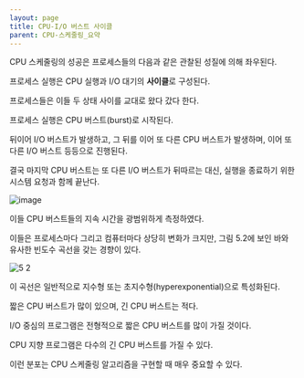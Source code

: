 ```yaml
---
layout: page
title: CPU-I/O 버스트 사이클
parent: CPU-스케줄링_요약
---
```


CPU 스케줄링의 성공은 프로세스들의 다음과 같은 관찰된 성질에 의해 좌우된다.

프로세스 실행은 CPU 실행과 I/O 대기의 **사이클**로 구성된다.

프로세스들은 이들 두 상태 사이를 교대로 왔다 갔다 한다.

프로세스 실행은 CPU 버스트(burst)로 시작된다.

뒤이어 I/O 버스트가 발생하고, 그 뒤를 이어 또 다른 CPU 버스트가 발생하며, 이어 또 다른 I/O 버스트 등등으로 진행된다.

결국 마지막 CPU 버스트는 또 다른 I/O 버스트가 뒤따르는 대신, 실행을 종료하기 위한 시스템 요청과 함께 끝난다.

![image](https://user-images.githubusercontent.com/116250393/216334622-500925b1-82fe-4009-ad90-c9570fefc581.png)

이들 CPU 버스트들의 지속 시간을 광범위하게 측정하였다.

이들은 프로세스마다 그리고 컴퓨터마다 상당히 변화가 크지만, 그림 5.2에 보인 바와 유사한 빈도수 곡선을 갖는 경향이 있다.

![5 2](https://user-images.githubusercontent.com/116250393/216334683-eabddf6b-d5fc-4f72-9d24-388641ade7cc.png)

이 곡선은 일반적으로 지수형 또는 초지수형(hyperexponential)으로 특성화된다.

짧은 CPU 버스트가 많이 있으며, 긴 CPU 버스트는 적다.

I/O 중심의 프로그램은 전형적으로 짧은 CPU 버스트를 많이 가질 것이다.

CPU 지향 프로그램은 다수의 긴 CPU 버스트를 가질 수 있다.

이런 분포는 CPU 스케줄링 알고리즘을 구현할 때 매우 중요할 수 있다.
